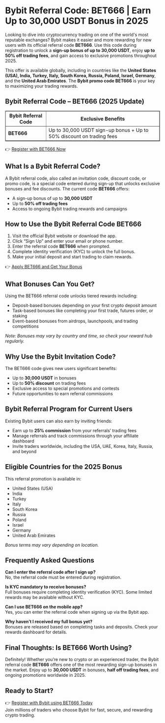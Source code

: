<h1>Bybit Referral Code: BET666 | Earn Up to 30,000 USDT Bonus in 2025</h1>
<p>Looking to dive into cryptocurrency trading on one of the world's most reputable exchanges? Bybit makes it easier and more rewarding for new users with its official referral code <strong>BET666</strong>. Use this code during registration to unlock a <strong>sign-up bonus of up to 30,000 USDT</strong>, enjoy <strong>up to 50% off trading fees</strong>, and gain access to exclusive promotions throughout 2025.</p>
<p>This offer is available globally, including in countries like the <strong>United States (USA), India, Turkey, Italy, South Korea, Russia, Poland, Israel, Germany</strong>, and the <strong>United Arab Emirates</strong>. The <strong>Bybit promo code BET666</strong> is your key to maximizing your trading rewards.</p>

<h2>Bybit Referral Code – BET666 (2025 Update)</h2>
<table border="1" cellpadding="8" cellspacing="0">
<tr>
<th>Bybit Referral Code</th>
<th>Exclusive Benefits</th>
</tr>
<tr>
<td><strong>BET666</strong></td>
<td>Up to 30,000 USDT sign-up bonus + Up to 50% discount on trading fees</td>
</tr>
</table>
<p>👉 <a href="https://partner.bybit.com/b/bet666">Register with BET666 Now</a></p>

<h2>What Is a Bybit Referral Code?</h2>
<p>A Bybit referral code, also called an invitation code, discount code, or promo code, is a special code entered during sign-up that unlocks exclusive bonuses and fee discounts. The current code <strong>BET666</strong> offers:</p>
<ul>
<li>A sign-up bonus of up to <strong>30,000 USDT</strong></li>
<li>Up to <strong>50% off trading fees</strong></li>
<li>Access to ongoing Bybit trading rewards and campaigns</li>
</ul>

<h2>How to Use the Bybit Referral Code BET666</h2>
<ol>
<li>Visit the official Bybit website or download the app.</li>
<li>Click “Sign Up” and enter your email or phone number.</li>
<li>Enter the referral code <strong>BET666</strong> when prompted.</li>
<li>Complete identity verification (KYC) to unlock the full bonus.</li>
<li>Make your initial deposit and start trading to claim rewards.</li>
</ol>
<p>👉 <a href="https://partner.bybit.com/b/bet666">Apply BET666 and Get Your Bonus</a></p>

<h2>What Bonuses Can You Get?</h2>
<p>Using the BET666 referral code unlocks tiered rewards including:</p>
<ul>
<li>Deposit-based bonuses depending on your first crypto deposit amount</li>
<li>Task-based bonuses like completing your first trade, futures order, or staking</li>
<li>Event-based bonuses from airdrops, launchpools, and trading competitions</li>
</ul>
<p><em>Note: Bonuses may vary by country and time, so check your reward hub regularly.</em></p>

<h2>Why Use the Bybit Invitation Code?</h2>
<p>The BET666 code gives new users significant benefits:</p>
<ul>
<li>Up to <strong>30,000 USDT</strong> in bonuses</li>
<li>Up to <strong>50% discount</strong> on trading fees</li>
<li>Exclusive access to special promotions and contests</li>
<li>Future opportunities to earn referral commissions</li>
</ul>

<h2>Bybit Referral Program for Current Users</h2>
<p>Existing Bybit users can also earn by inviting friends:</p>
<ul>
<li>Earn up to <strong>25% commission</strong> from your referrals’ trading fees</li>
<li>Manage referrals and track commissions through your affiliate dashboard</li>
<li>Invite traders worldwide, including the USA, UAE, Korea, Italy, Russia, and beyond</li>
</ul>

<h2>Eligible Countries for the 2025 Bonus</h2>
<p>This referral promotion is available in:</p>
<ul>
<li>United States (USA)</li>
<li>India</li>
<li>Turkey</li>
<li>Italy</li>
<li>South Korea</li>
<li>Russia</li>
<li>Poland</li>
<li>Israel</li>
<li>Germany</li>
<li>United Arab Emirates</li>
</ul>
<p><em>Bonus terms may vary depending on location.</em></p>

<h2>Frequently Asked Questions</h2>
<p><strong>Can I enter the referral code after I sign up?</strong><br>No, the referral code must be entered during registration.</p>
<p><strong>Is KYC mandatory to receive bonuses?</strong><br>Full bonuses require completing identity verification (KYC). Some limited rewards may be available without KYC.</p>
<p><strong>Can I use BET666 on the mobile app?</strong><br>Yes, you can enter the referral code when signing up via the Bybit app.</p>
<p><strong>Why haven’t I received my full bonus yet?</strong><br>Bonuses are released based on completing tasks and deposits. Check your rewards dashboard for details.</p>

<h2>Final Thoughts: Is BET666 Worth Using?</h2>
<p>Definitely! Whether you’re new to crypto or an experienced trader, the Bybit referral code <strong>BET666</strong> offers one of the most rewarding sign-up bonuses in the market. Enjoy up to <strong>30,000 USDT</strong> in bonuses, <strong>half off trading fees</strong>, and ongoing promotions worldwide in 2025.</p>

<h2>Ready to Start?</h2>
<p>👉 <a href="https://partner.bybit.com/b/bet666">Register with Bybit using BET666 Today</a><br>Join millions of traders who choose Bybit for fast, secure, and rewarding crypto trading.</p>
